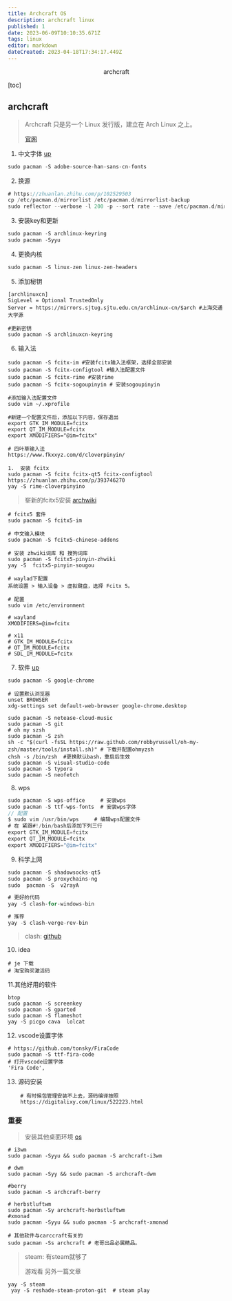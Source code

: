 ```yaml
---
title: Archcraft OS
description: archcraft linux
published: 1
date: 2023-06-09T10:10:35.671Z
tags: linux
editor: markdown
dateCreated: 2023-04-18T17:34:17.449Z
---
```


<center>archcraft</center>





[toc]





## archcraft

> Archcraft 只是另一个 Linux 发行版，建立在 Arch Linux 之上。
>
> [官网](https://archcraft.io/index.html)





1. 中文字体  [up](https://zhuanlan.zhihu.com/p/511682089)

```go
sudo pacman -S adobe-source-han-sans-cn-fonts
```



2. 换源

```go
# https://zhuanlan.zhihu.com/p/102529503
cp /etc/pacman.d/mirrorlist /etc/pacman.d/mirrorlist-backup
sudo reflector --verbose -l 200 -p --sort rate --save /etc/pacman.d/mirrorlist
```



3. 安装key和更新

```go
sudo pacman -S archlinux-keyring
sudo pacman -Syyu
```



4. 更换内核

```go
sudo pacman -S linux-zen linux-zen-headers
```



5. 添加秘钥

```shell
[archlinuxcn]
SigLevel = Optional TrustedOnly
Server = https://mirrors.sjtug.sjtu.edu.cn/archlinux-cn/$arch #上海交通大学源

#更新密钥
sudo pacman -S archlinuxcn-keyring
```



6. 输入法

```shell
sudo pacman -S fcitx-im #安装fcitx输入法框架，选择全部安装
sudo pacman -S fcitx-configtool #输入法配置文件
sudo pacman -S fcitx-rime #安装rime
sudo pacman -S fcitx-sogoupinyin # 安装sogoupinyin

#添加输入法配置文件
sudo vim ~/.xprofile

#新建一个配置文件后，添加以下内容，保存退出
export GTK_IM_MODULE=fcitx
export QT_IM_MODULE=fcitx
export XMODIFIERS="@im=fcitx"

# 四叶草输入法
https://www.fkxxyz.com/d/cloverpinyin/

1.  安装 fcitx 
sudo pacman -S fcitx fcitx-qt5 fcitx-configtool
https://zhuanlan.zhihu.com/p/393746270
yay -S rime-cloverpinyino
```

> 崭新的fcitx5安装 [archwiki](https://wiki.archlinuxcn.org/wiki/Fcitx5?rdfrom=https%3A%2F%2Fwiki.archlinux.org%2Findex.php%3Ftitle%3DFcitx5_%28%25E7%25AE%2580%25E4%25BD%2593%25E4%25B8%25AD%25E6%2596%2587%29%26redirect%3Dno)

```shell
# fcitx5 套件
sudo pacman -S fcitx5-im

# 中文输入模块
sudo pacman -S fcitx5-chinese-addons

# 安装 zhwiki词库 和 搜狗词库
sudo pacman -S fcitx5-pinyin-zhwiki 
yay -S  fcitx5-pinyin-sougou 

# waylad下配置
系统设置 > 输入设备 > 虚拟键盘，选择 Fcitx 5。

# 配置
sudo vim /etc/environment

# wayland
XMODIFIERS=@im=fcitx

# x11
# GTK_IM_MODULE=fcitx
# QT_IM_MODULE=fcitx
# SDL_IM_MODULE=fcitx

```



7. 软件 [up](https://linux265.com/news/3544.html)

```shell
sudo pacman -S google-chrome 

# 设置默认浏览器
unset BROWSER
xdg-settings set default-web-browser google-chrome.desktop

sudo pacman -S netease-cloud-music
sudo pacman -S git
# oh my szsh
sudo pacman -S zsh
sh -c "$(curl -fsSL https://raw.github.com/robbyrussell/oh-my-zsh/master/tools/install.sh)" # 下载并配置ohmyzsh
chsh -s /bin/zsh  #更换默认bash，重启后生效
sudo pacman -S visual-studio-code
sudo pacman -S typora
sudo pacman -S neofetch
```



8. wps

```go
sudo pacman -S wps-office     # 安装wps
sudo pacman -S ttf-wps-fonts  # 安装wps字体
// 配置
$ sudo vim /usr/bin/wps     # 编辑wps配置文件
# 在 紧跟#!/bin/bash后添加下列三行
export GTK_IM_MODULE=fcitx
export QT_IM_MODULE=fcitx
export XMODIFIERS="@im=fcitx"
```



9. 科学上网

```go
sudo pacman -S shadowsocks-qt5
sudo pacman -S proxychains-ng
sudo  pacman -S  v2rayA

# 更好的代码
yay -S clash-for-windows-bin

# 推荐
yay -S clash-verge-rev-bin
```

> clash: [github](https://github.com/clash-verge-rev/clash-verge-rev)



10. idea

```shell
# je 下载
# 淘宝购买激活码
```

11.其他好用的软件

```shell
btop 
sudo pacman -S screenkey
sudo pacman -S gparted 
sudo pacman -S flameshot  
yay -S picgo cava  lolcat
```

12. vscode设置字体

```shell
# https://github.com/tonsky/FiraCode
sudo pacman -S ttf-fira-code
# 打开vscode设置字体
'Fira Code',
```


13. 源码安装
```shell
    # 有时候包管理安装不上去，源码编译按照
    https://digitalixy.com/linux/522223.html
```

### 重要

> 安装其他桌面环境 [os](https://archcraft.io/gallery.html)

```shell
# i3wm 
sudo pacman -Syyu && sudo pacman -S archcraft-i3wm

# dwm 
sudo pacman -Syy && sudo pacman -S archcraft-dwm

#berry
sudo pacman -S archcraft-berry

# herbstluftwm
sudo pacman -Sy archcraft-herbstluftwm
#xmonad
sudo pacman -Syyu && sudo pacman -S archcraft-xmonad

# 其他软件与carccraft有关的
sudo pacman -Ss archcraft # 老哥出品必属精品。
```



> steam: 有steam就够了
>
> 游戏看 另外一篇文章

```shell
yay -S steam
 yay -S reshade-steam-proton-git  # steam play 
```











